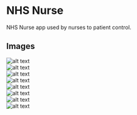 # NHS Nurse

NHS Nurse app used by nurses to patient control.

## Images
![alt text](https://github.com/Ramonrune/nhs-nurse/blob/master/img01.png)<br>
![alt text](https://github.com/Ramonrune/nhs-nurse/blob/master/img02.png)<br>
![alt text](https://github.com/Ramonrune/nhs-nurse/blob/master/img03.png)<br>
![alt text](https://github.com/Ramonrune/nhs-nurse/blob/master/img04.png)<br>
![alt text](https://github.com/Ramonrune/nhs-nurse/blob/master/img05.png)<br>
![alt text](https://github.com/Ramonrune/nhs-nurse/blob/master/img06.png)<br>
![alt text](https://github.com/Ramonrune/nhs-nurse/blob/master/img07.png)<br>
![alt text](https://github.com/Ramonrune/nhs-nurse/blob/master/img08.png)<br>
